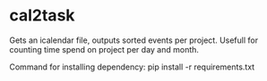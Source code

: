 cal2task
========

Gets an icalendar file, outputs sorted events per project. Usefull for counting time spend on project per day and month.

Command for installing dependency:
pip install -r requirements.txt
